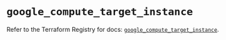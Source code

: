 # `google_compute_target_instance`

Refer to the Terraform Registry for docs: [`google_compute_target_instance`](https://registry.terraform.io/providers/hashicorp/google/6.6.0/docs/resources/compute_target_instance).
